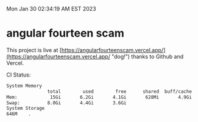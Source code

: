 Mon Jan 30 02:34:19 AM EST 2023

# angular fourteen scam


This project is live at [https://angularfourteenscam.vercel.app/](https://angularfourteenscam.vercel.app/ "dog!") thanks to Github and Vercel.

CI Status: 

```bash
System Memory
               total        used        free      shared  buff/cache   available
Mem:            15Gi       6.2Gi       4.1Gi       628Mi       4.9Gi       8.1Gi
Swap:          8.0Gi       4.4Gi       3.6Gi
System Storage
646M	.
```
